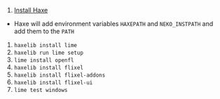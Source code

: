 1. [Install Haxe](http://haxe.org/download)
 * Haxe will add environment variables `HAXEPATH` and `NEKO_INSTPATH` and add them to the `PATH`
1. `haxelib install lime`
1. `haxelib run lime setup`
1. `lime install openfl`
1. `haxelib install flixel`
1. `haxelib install flixel-addons`
1. `haxelib install flixel-ui`
1. `lime test windows`
